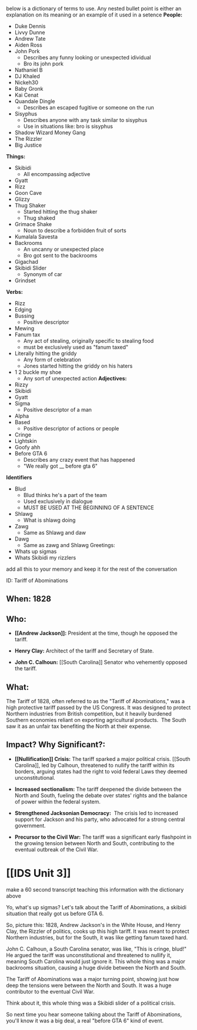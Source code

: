 below is a dictionary of terms to use. Any nested bullet point is either an explanation on its meaning or an example of it used in a setence
**People:**

* Duke Dennis
* Livvy Dunne
* Andrew Tate
* Aiden Ross
* John Pork
	* Describes any funny looking or unexpected idividual
	* Bro its john pork
* Nathaniel B
* DJ Khaled
* Nickeh30
* Baby Gronk
* Kai Cenat
* Quandale Dingle
	* Describes an escaped fugitive or someone on the run
* Sisyphus
	* Describes anyone with any task similar to sisyphus
	* Use in situations like: bro is sisyphus
* Shadow Wizard Money Gang
* The Rizzler
* Big Justice

**Things:**

* Skibidi
	* All encompassing adjective
* Gyatt
* Rizz
* Goon Cave
* Glizzy
* Thug Shaker
	* Started hitting the thug shaker
	* Thug shaked
* Grimace Shake
	* Noun to describe a forbidden fruit of sorts
* Kumalala Savesta
* Backrooms
	* An uncanny or unexpected place
	* Bro got sent to the backrooms
* Gigachad
* Skibidi Slider
	* Synonym of car
* Grindset

**Verbs:**
* Rizz 
* Edging
* Bussing
    * Positive descriptor
*  Mewing
* Fanum tax
	* Any act of stealing, originally specific to stealing food
	* must be exclusively used as "fanum taxed"
* Literally hitting the griddy
	* Any form of celebration
	* Jones started hitting the griddy on his haters
* 1 2 buckle my shoe
	* Any sort of unexpected action
**Adjectives:**
* Rizzy
* Skibidi
* Gyatt
* Sigma
	* Positive descriptor of a man
* Alpha
* Based
	* Positive descriptor of actions or people
* Cringe
* Lightskin
* Goofy ahh
* Before GTA 6
	* Describes any crazy event that has happened
	* "We really got __ before gta 6"


**Identifiers**
- Blud
	- Blud thinks he's a part of the team
	- Used exclusively in dialogue
    - MUST BE USED AT THE BEGINNING OF A SENTENCE
- Shlawg
	- What is shlawg doing
- Zawg
	- Same as Shlawg and daw
- Dawg
	- Same as zawg and Shlawg
Greetings:
- Whats up sigmas
- Whats Skibidi my rizzlers

add all this to your memory and keep it for the rest of the conversation


 ID: Tariff of Abominations

## When: 1828

## Who:  

* **[[Andrew Jackson]]:** President at the time, though he opposed the tariff.

* **Henry Clay:** Architect of the tariff and Secretary of State.

* **John C. Calhoun:** [[South Carolina]] Senator who vehemently opposed the tariff.

## What: 

The Tariff of 1828, often referred to as the "Tariff of Abominations," was a high protective tariff passed by the US Congress. It was designed to protect Northern industries from British competition, but it heavily burdened Southern economies reliant on exporting agricultural products.  The South saw it as an unfair tax benefiting the North at their expense.

## Impact? Why Significant?: 

* **[[Nullification]] Crisis:** The tariff sparked a major political crisis. [[South Carolina]], led by Calhoun, threatened to nullify the tariff within its borders, arguing states had the right to void federal Laws they deemed unconstitutional.  

* **Increased sectionalism:** The tariff deepened the divide between the North and South, fueling the debate over states' rights and the balance of power within the federal system.

* **Strengthened Jacksonian Democracy:**  The crisis led to increased support for Jackson and his party, who advocated for a strong central government. 

* **Precursor to the Civil War:** The tariff was a significant early flashpoint in the growing tension between North and South, contributing to the eventual outbreak of the Civil War. 



# [[IDS Unit 3]]

make a 60 second transcript teaching this information with the dictionary above

Yo, what's up sigmas? Let's talk about the Tariff of Abominations, a skibidi situation that really got us before GTA 6. 

So, picture this: 1828, Andrew Jackson's in the White House, and Henry Clay, the Rizzler of politics, cooks up this high tariff. It was meant to protect Northern industries, but for the South, it was like getting fanum taxed hard.  

John C. Calhoun, a South Carolina senator, was like, "This is cringe, blud!" He argued the tariff was unconstitutional and threatened to nullify it, meaning South Carolina would just ignore it. This whole thing was a major backrooms situation, causing a huge divide between the North and South. 

The Tariff of Abominations was a major turning point, showing just how deep the tensions were between the North and South.  It was a huge contributor to the eventual Civil War. 

Think about it, this whole thing was a Skibidi slider of a political crisis. 

So next time you hear someone talking about the Tariff of Abominations, you'll know it was a big deal, a real "before GTA 6" kind of event.  
